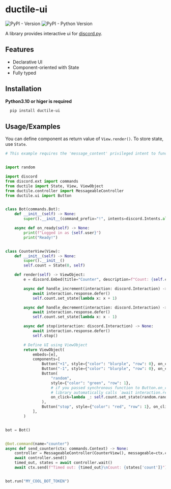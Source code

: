 
# ductile-ui

![PyPI - Version](https://img.shields.io/pypi/v/ductile-ui) 
![PyPI - Python Version](https://img.shields.io/pypi/pyversions/ductile-ui)

A library provides interactive ui for [discord.py](https://github.com/Rapptz/discord.py).


## Features

- Declarative UI
- Component-oriented with State
- Fully typed

## Installation

**Python3.10 or higer is required**

```bash
  pip install ductile-ui
```


## Usage/Examples

You can define component as return value of `View.render()`.
To store state, use `State`.

```python
# This example requires the 'message_content' privileged intent to function.


import random

import discord
from discord.ext import commands
from ductile import State, View, ViewObject
from ductile.controller import MessageableController
from ductile.ui import Button


class Bot(commands.Bot):
    def __init__(self) -> None:
        super().__init__(command_prefix="!", intents=discord.Intents.all())

    async def on_ready(self) -> None:
        print(f"Logged in as {self.user}")
        print("Ready!")


class CounterView(View):
    def __init__(self) -> None:
        super().__init__()
        self.count = State(0, self)

    def render(self) -> ViewObject:
        e = discord.Embed(title="Counter", description=f"Count: {self.count.get_state()}")

        async def handle_increment(interaction: discord.Interaction) -> None:
            await interaction.response.defer()
            self.count.set_state(lambda x: x + 1)

        async def handle_decrement(interaction: discord.Interaction) -> None:
            await interaction.response.defer()
            self.count.set_state(lambda x: x - 1)

        async def stop(interaction: discord.Interaction) -> None:
            await interaction.response.defer()
            self.stop()

        # Define UI using ViewObject
        return ViewObject(
            embeds=[e],
            components=[
                Button("+1", style={"color": "blurple", "row": 0}, on_click=handle_increment),
                Button("-1", style={"color": "blurple", "row": 0}, on_click=handle_decrement),
                Button(
                    "random",
                    style={"color": "green", "row": 1},
                    # if you passed synchronous function to Button.on_click,
                    # library automatically calls `await interaction.response.defer()`.
                    on_click=lambda _: self.count.set_state(random.randint(0, 100)),
                ),
                Button("stop", style={"color": "red", "row": 1}, on_click=stop),
            ],
        )


bot = Bot()


@bot.command(name="counter")
async def send_counter(ctx: commands.Context) -> None:
    controller = MessageableController(CounterView(), messageable=ctx.channel)
    await controller.send()
    timed_out, states = await controller.wait()
    await ctx.send(f"Timed out: {timed_out}\nCount: {states['count']}")


bot.run("MY_COOL_BOT_TOKEN")

```

